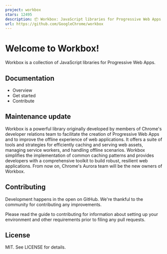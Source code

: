 ```yaml
---
project: workbox
stars: 12495
description: 📦 Workbox: JavaScript libraries for Progressive Web Apps
url: https://github.com/GoogleChrome/workbox
---
```


Welcome to Workbox!
===================

Workbox is a collection of JavaScript libraries for Progressive Web Apps.

Documentation
-------------

-   Overview
-   Get started
-   Contribute

Maintenance update
------------------

Workbox is a powerful library originally developed by members of Chrome's developer relations team to facilitate the creation of Progressive Web Apps and to improve the offline experience of web applications. It offers a suite of tools and strategies for efficiently caching and serving web assets, managing service workers, and handling offline scenarios. Workbox simplifies the implementation of common caching patterns and provides developers with a comprehensive toolkit to build robust, resilient web applications. From now on, Chrome's Aurora team will be the new owners of Workbox.

Contributing
------------

Development happens in the open on GitHub. We're thankful to the community for contributing any improvements.

Please read the guide to contributing for information about setting up your environment and other requirements prior to filing any pull requests.

License
-------

MIT. See LICENSE for details.
